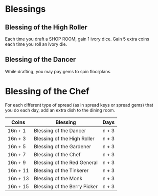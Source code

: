 # Blessings
## Blessing of the High Roller
Each time you draft a SHOP ROOM, gain 1 ivory dice. Gain 5 extra coins each time you roll an ivory die.
## Blessing of the Dancer
While drafting, you may pay gems to spin floorplans.
# Blessing of the Chef
For each different type of spread (as in spread keys or spread gems) that you do each day, add an extra dish to the dining room.

| Coins    | Blessing                     | Days  |
| -------- | ---------------------------- | ----- |
| 16n + 1  | Blessing of the Dancer       | n + 3 |
| 16n + 3  | Blessing of the High Roller  | n + 3 |
| 16n + 5  | Blessing of the Gardener     | n + 3 |
| 16n + 7  | Blessing of the Chef         | n + 3 |
| 16n + 9  | Blessing of the Red General  | n + 3 |
| 16n + 11 | Blessing of the Tinkerer     | n + 3 |
| 16n + 13 | Blessing of the Monk         | n + 3 |
| 16n + 15 | Blessing of the Berry Picker | n + 3 |
